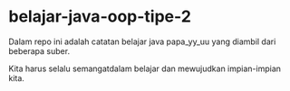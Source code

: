 # belajar-java-oop-tipe-2
Dalam repo ini adalah catatan belajar java papa_yy_uu yang diambil dari beberapa suber.

Kita harus selalu semangatdalam belajar dan mewujudkan impian-impian kita.
